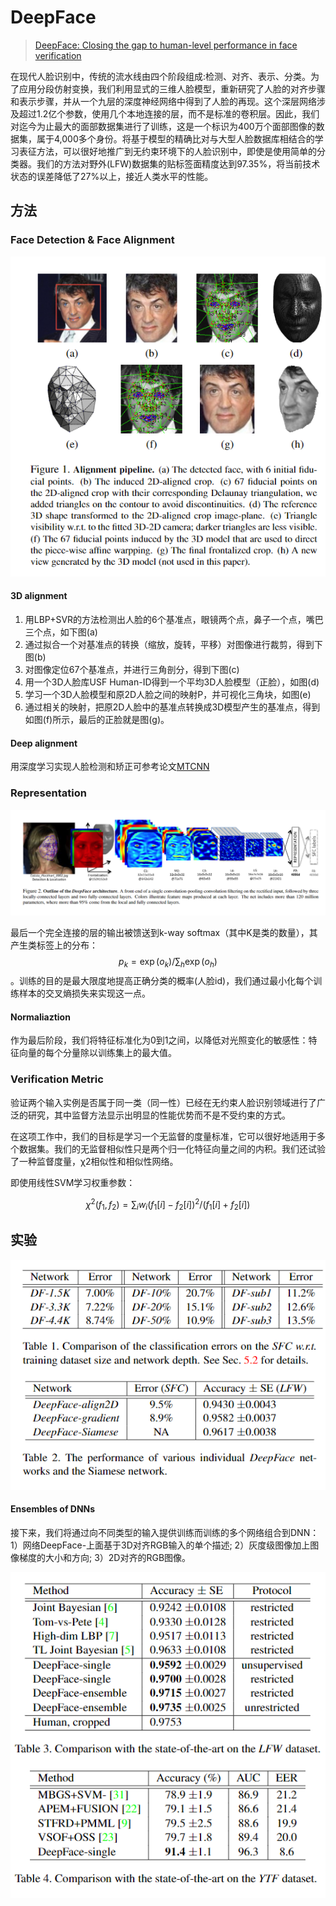 # DeepFace

> [DeepFace: Closing the gap to human-level performance in face verification](http://www.cv-foundation.org/openaccess/content_cvpr_2014/papers/Taigman_DeepFace_Closing_the_2014_CVPR_paper.pdf)

在现代人脸识别中，传统的流水线由四个阶段组成:检测、对齐、表示、分类。为了应用分段仿射变换，我们利用显式的三维人脸模型，重新研究了人脸的对齐步骤和表示步骤，并从一个九层的深度神经网络中得到了人脸的再现。这个深层网络涉及超过1.2亿个参数，使用几个本地连接的层，而不是标准的卷积层。因此，我们对迄今为止最大的面部数据集进行了训练，这是一个标识为400万个面部图像的数据集，属于4,000多个身份。将基于模型的精确比对与大型人脸数据库相结合的学习表征方法，可以很好地推广到无约束环境下的人脸识别中，即使是使用简单的分类器。我们的方法对野外\(LFW\)数据集的贴标签面精度达到97.35%，将当前技术状态的误差降低了27%以上，接近人类水平的性能。

## 方法

### Face Detection & Face Alignment

![](../../.gitbook/assets/image%20%28139%29.png)

#### 3D alignment

1. 用LBP+SVR的方法检测出人脸的6个基准点，眼镜两个点，鼻子一个点，嘴巴三个点，如下图\(a\)
2. 通过拟合一个对基准点的转换（缩放，旋转，平移）对图像进行裁剪，得到下图\(b\)
3. 对图像定位67个基准点，并进行三角剖分，得到下图\(c\)
4. 用一个3D人脸库USF Human-ID得到一个平均3D人脸模型（正脸），如图\(d\)
5. 学习一个3D人脸模型和原2D人脸之间的映射P，并可视化三角块，如图\(e\)
6. 通过相关的映射，把原2D人脸中的基准点转换成3D模型产生的基准点，得到如图\(f\)所示，最后的正脸就是图\(g\)。

#### Deep alignment

用深度学习实现人脸检测和矫正可参考论文[MTCNN](https://arxiv.org/abs/1604.02878)

### Representation

![](../../.gitbook/assets/image%20%2885%29.png)

最后一个完全连接的层的输出被馈送到k-way softmax（其中K是类的数量），其产生类标签上的分布： $$p_{k}=\exp \left(o_{k}\right) / \sum_{h} \exp \left(o_{h}\right)$$ 。训练的目的是最大限度地提高正确分类的概率\(人脸id\)，我们通过最小化每个训练样本的交叉熵损失来实现这一点。

#### Normaliaztion

作为最后阶段，我们将特征标准化为0到1之间，以降低对光照变化的敏感性：特征向量的每个分量除以训练集上的最大值。

### Verification Metric

验证两个输入实例是否属于同一类（同一性）已经在无约束人脸识别领域进行了广泛的研究，其中监督方法显示出明显的性能优势而不是不受约束的方式。

在这项工作中，我们的目标是学习一个无监督的度量标准，它可以很好地适用于多个数据集。我们的无监督相似性只是两个归一化特征向量之间的内积。我们还试验了一种监督度量，χ2相似性和相似性网络。

即使用线性SVM学习权重参数：

$$
\chi^{2}\left(f_{1}, f_{2}\right)=\sum_{i} w_{i}\left(f_{1}[i]-f_{2}[i]\right)^{2} /\left(f_{1}[i]+f_{2}[i]\right)
$$

## 实验

![](../../.gitbook/assets/image%20%28122%29.png)

#### Ensembles of DNNs

接下来，我们将通过向不同类型的输入提供训练而训练的多个网络组合到DNN：1）网络DeepFace-上面基于3D对齐RGB输入的单个描述; 2）灰度级图像加上图像梯度的大小和方向; 3）2D对齐的RGB图像。

![](../../.gitbook/assets/image%20%28191%29.png)

